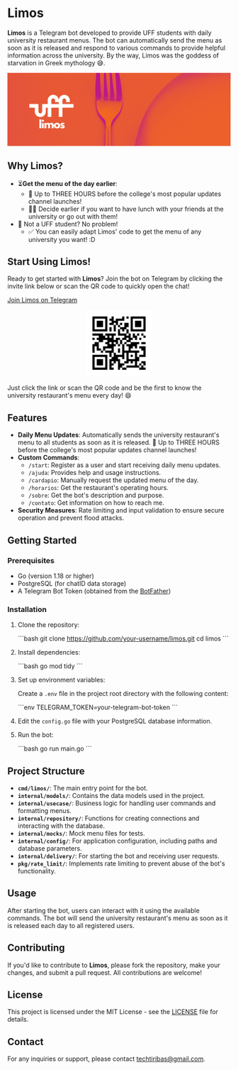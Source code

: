 # Limos

**Limos** is a Telegram bot developed to provide UFF students with daily university restaurant menus. The bot can automatically send the menu as soon as it is released and respond to various commands to provide helpful information across the university. By the way, Limos was the goddess of starvation in Greek mythology 😅.

<p align="center">
  <img src="assets/short.png" width="1000"/>
</p>

## Why Limos?

- ⏳**Get the menu of the day earlier**:
    - 🚨 Up to THREE HOURS before the college's most popular updates channel launches!
    - 🙋‍♂️ Decide earlier if you want to have lunch with your friends at the university or go out with them!
- 👋 Not a UFF student? No problem!
    - ✅ You can easily adapt Limos' code to get the menu of any university you want! :D

## Start Using Limos!

Ready to get started with **Limos**? Join the bot on Telegram by clicking the invite link below or scan the QR code to quickly open the chat!

[Join Limos on Telegram](https://t.me/cardapiouff_bot)

<p align="center">
  <img src="assets/qrcode.png" width="150" alt="QR Code to join Limos"/>
</p>

Just click the link or scan the QR code and be the first to know the university restaurant's menu every day! 😄

## Features

- **Daily Menu Updates**: Automatically sends the university restaurant's menu to all students as soon as it is released. 🚨 Up to THREE HOURS before the college's most popular updates channel launches!
- **Custom Commands**:
    - `/start`: Register as a user and start receiving daily menu updates.
    - `/ajuda`: Provides help and usage instructions.
    - `/cardapio`: Manually request the updated menu of the day.
    - `/horarios`: Get the restaurant's operating hours.
    - `/sobre`: Get the bot's description and purpose.
    - `/contato`: Get information on how to reach me.
- **Security Measures**: Rate limiting and input validation to ensure secure operation and prevent flood attacks.

## Getting Started

### Prerequisites

- Go (version 1.18 or higher)
- PostgreSQL (for chatID data storage)
- A Telegram Bot Token (obtained from the [BotFather](https://core.telegram.org/bots#6-botfather))

### Installation

1. Clone the repository:

   \`\`\`bash
   git clone https://github.com/your-username/limos.git
   cd limos
   \`\`\`

2. Install dependencies:

   \`\`\`bash
   go mod tidy
   \`\`\`

3. Set up environment variables:

   Create a `.env` file in the project root directory with the following content:

   \`\`\`env
   TELEGRAM_TOKEN=your-telegram-bot-token
   \`\`\`

4. Edit the `config.go` file with your PostgreSQL database information.

5. Run the bot:

   \`\`\`bash
   go run main.go
   \`\`\`

## Project Structure

- **`cmd/limos/`**: The main entry point for the bot.
- **`internal/models/`**: Contains the data models used in the project.
- **`internal/usecase/`**: Business logic for handling user commands and formatting menus.
- **`internal/repository/`**: Functions for creating connections and interacting with the database.
- **`internal/mocks/`**: Mock menu files for tests.
- **`internal/config/`**: For application configuration, including paths and database parameters.
- **`internal/delivery/`**: For starting the bot and receiving user requests.
- **`pkg/rate_limit/`**: Implements rate limiting to prevent abuse of the bot's functionality.

## Usage

After starting the bot, users can interact with it using the available commands. The bot will send the university restaurant's menu as soon as it is released each day to all registered users.

## Contributing

If you'd like to contribute to **Limos**, please fork the repository, make your changes, and submit a pull request. All contributions are welcome!

## License

This project is licensed under the MIT License - see the [LICENSE](LICENSE) file for details.

## Contact

For any inquiries or support, please contact [techtiribas@gmail.com](mailto:techtiribas@gmail.com).
